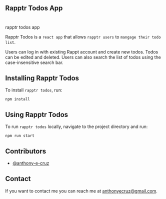 ## Rapptr Todos App
#
rapptr todos app 

Rapptr Todos is a `react app` that allows `rapptr users` to `mangage their todo list`.

Users can log in with existing Rappt account and create new todos. Todos can be edited and deleted. Users can also search the list of todos using the case-insensitive search bar. 

## Installing Rapptr Todos

To install `rapptr todos`, run:

```
npm install
```

## Using Rapptr Todos

To run `rapptr todos` locally, navigate to the project directory and run:

```
npm run start
```

## Contributors

* [@anthony-e-cruz](https://github.com/anthony-e-cruz) 

## Contact

If you want to contact me you can reach me at anthonyecruz@gmail.com.
